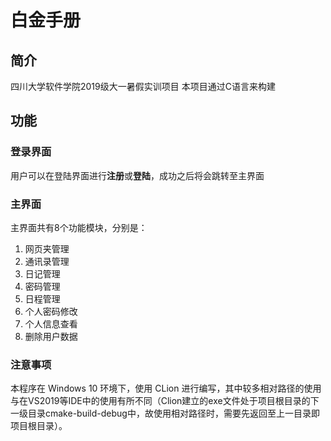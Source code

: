# 白金手册
## 简介
四川大学软件学院2019级大一暑假实训项目
本项目通过C语言来构建
## 功能
### 登录界面
用户可以在登陆界面进行**注册**或**登陆**，成功之后将会跳转至主界面
### 主界面
主界面共有8个功能模块，分别是：
 1. 网页夹管理
 2. 通讯录管理 
 3. 日记管理
 4. 密码管理
 5. 日程管理
 6. 个人密码修改
 7. 个人信息查看
 8. 删除用户数据
### 注意事项
本程序在 Windows 10 环境下，使用 CLion 进行编写，其中较多相对路径的使用与在VS2019等IDE中的使用有所不同（Clion建立的exe文件处于项目根目录的下一级目录cmake-build-debug中，故使用相对路径时，需要先返回至上一目录即项目根目录）。
